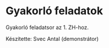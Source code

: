 Gyakorló feladatok
==================

Gyakorló feladatsor az 1. ZH-hoz.

Készítette: Svec Antal (demonstrátor)
